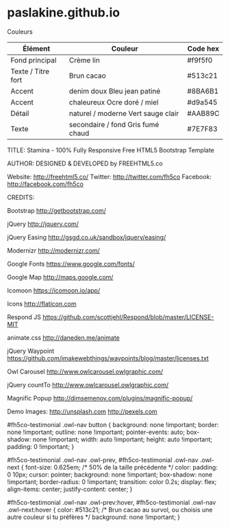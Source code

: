 # paslakine.github.io

Couleurs

| Élément            | Couleur                            | Code  hex |
| ------------------ | ---------------------------------- | --------- |
| Fond principal     | Crème lin                          | #f9f5f0   |
| Texte / Titre fort | Brun cacao                         | #513c21   |
| Accent             | denim doux	Bleu jean patiné        | #8BA6B1   |
| Accent             | chaleureux	Ocre doré / miel        | #d9a545   |
| Détail             | naturel / moderne	Vert sauge clair | #AAB89C   |
| Texte              | secondaire / fond	Gris fumé chaud  | #7E7F83   |


TITLE: 
Stamina - 100% Fully Responsive Free HTML5 Bootstrap Template

AUTHOR:
DESIGNED & DEVELOPED by FREEHTML5.co

Website: http://freehtml5.co/
Twitter: http://twitter.com/fh5co
Facebook: http://facebook.com/fh5co


CREDITS:

Bootstrap
http://getbootstrap.com/

jQuery
http://jquery.com/

jQuery Easing
http://gsgd.co.uk/sandbox/jquery/easing/

Modernizr
http://modernizr.com/

Google Fonts
https://www.google.com/fonts/

Google Map
http://maps.google.com/

Icomoon
https://icomoon.io/app/

Icons
http://flaticon.com

Respond JS
https://github.com/scottjehl/Respond/blob/master/LICENSE-MIT

animate.css
http://daneden.me/animate

jQuery Waypoint
https://github.com/imakewebthings/waypoints/blog/master/licenses.txt

Owl Carousel
http://www.owlcarousel.owlgraphic.com/

jQuery countTo
http://www.owlcarousel.owlgraphic.com/

Magnific Popup
http://dimsemenov.com/plugins/magnific-popup/

Demo Images:
http://unsplash.com
http://pexels.com

#fh5co-testimonial .owl-nav button {
    background: none !important;
    border: none !important;
    outline: none !important;
    pointer-events: auto;
    box-shadow: none !important;
    width: auto !important;
    height: auto !important;
    padding: 0 !important;
}

#fh5co-testimonial .owl-nav .owl-prev,
#fh5co-testimonial .owl-nav .owl-next {
    font-size:  0.625em; /* 50% de la taille précédente */
    color:
    padding: 0 10px;
    cursor: pointer;
    background: none !important;
    box-shadow: none !important;
    border-radius: 0 !important;
    transition: color 0.2s;
    display: flex;
    align-items: center;
    justify-content: center;
}

#fh5co-testimonial .owl-nav .owl-prev:hover,
#fh5co-testimonial .owl-nav .owl-next:hover {
    color: #513c21; /* Brun cacao au survol, ou choisis une autre couleur si tu préfères */
    background: none !important;
}

